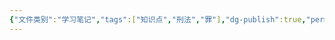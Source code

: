```yaml
---
{"文件类别":"学习笔记","tags":["知识点","刑法","罪"],"dg-publish":true,"permalink":"/学习笔记studyup/刑总/侵犯财产罪/","dgPassFrontmatter":true,"created":"2024-10-31T22:59:04.058+08:00","updated":"2024-10-31T23:00:06.602+08:00"}
---
```


